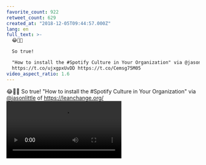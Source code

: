 ```yaml
---
favorite_count: 922
retweet_count: 629
created_at: "2018-12-05T09:44:57.000Z"
lang: en
full_text: >-
  😂🤣🤘

  So true!

  "How to install the #Spotify Culture in Your Organization" via @jasonlittle of
  https://t.co/ujxgpxUvDD https://t.co/Cemsg75M05
video_aspect_ratio: 1.6
---
```


😂🤣🤘 So true! "How to install the #Spotify Culture in Your Organization" via
[@jasonlittle](https://twitter.com/jasonlittle) of <https://leanchange.org/>
![Embedded Video](https://twitter-media-coderbyheart.s3.eu-north-1.amazonaws.com/1070252678004072448-ia_kckYCaT8U6qp9.mp4)
